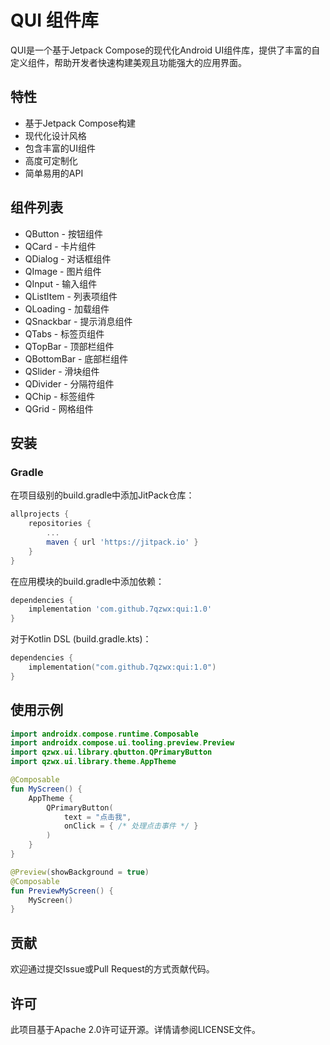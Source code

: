 # QUI 组件库

QUI是一个基于Jetpack Compose的现代化Android UI组件库，提供了丰富的自定义组件，帮助开发者快速构建美观且功能强大的应用界面。

## 特性

- 基于Jetpack Compose构建
- 现代化设计风格
- 包含丰富的UI组件
- 高度可定制化
- 简单易用的API

## 组件列表

- QButton - 按钮组件
- QCard - 卡片组件
- QDialog - 对话框组件
- QImage - 图片组件
- QInput - 输入组件
- QListItem - 列表项组件
- QLoading - 加载组件
- QSnackbar - 提示消息组件
- QTabs - 标签页组件
- QTopBar - 顶部栏组件
- QBottomBar - 底部栏组件
- QSlider - 滑块组件
- QDivider - 分隔符组件
- QChip - 标签组件
- QGrid - 网格组件

## 安装

### Gradle

在项目级别的build.gradle中添加JitPack仓库：

```groovy
allprojects {
    repositories {
        ...
        maven { url 'https://jitpack.io' }
    }
}
```

在应用模块的build.gradle中添加依赖：

```groovy
dependencies {
    implementation 'com.github.7qzwx:qui:1.0'
}
```

对于Kotlin DSL (build.gradle.kts)：

```kotlin
dependencies {
    implementation("com.github.7qzwx:qui:1.0")
}
```

## 使用示例

```kotlin
import androidx.compose.runtime.Composable
import androidx.compose.ui.tooling.preview.Preview
import qzwx.ui.library.qbutton.QPrimaryButton
import qzwx.ui.library.theme.AppTheme

@Composable
fun MyScreen() {
    AppTheme {
        QPrimaryButton(
            text = "点击我",
            onClick = { /* 处理点击事件 */ }
        )
    }
}

@Preview(showBackground = true)
@Composable
fun PreviewMyScreen() {
    MyScreen()
}
```

## 贡献

欢迎通过提交Issue或Pull Request的方式贡献代码。

## 许可

此项目基于Apache 2.0许可证开源。详情请参阅LICENSE文件。 